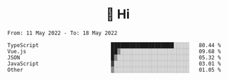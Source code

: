 <h1 align="center">👋 Hi</h1>
<!-- <h3 align="center">An enthusiastic frontend developer</h3> -->

<!--START_SECTION:waka-->

```text
From: 11 May 2022 - To: 18 May 2022

TypeScript                       ████████████████████░░░░░   80.44 %
Vue.js                           ██▒░░░░░░░░░░░░░░░░░░░░░░   09.68 %
JSON                             █▒░░░░░░░░░░░░░░░░░░░░░░░   05.32 %
JavaScript                       ▓░░░░░░░░░░░░░░░░░░░░░░░░   03.01 %
Other                            ▒░░░░░░░░░░░░░░░░░░░░░░░░   01.05 %
```

<!--END_SECTION:waka-->
